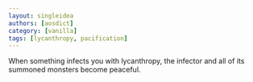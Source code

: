 ```yaml
---
layout: singleidea
authors: [aosdict]
category: [vanilla]
tags: [lycanthropy, pacification]
---
```

When something infects you with lycanthropy, the infector and all of its summoned monsters become peaceful.
